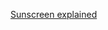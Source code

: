 ---
layout: post
wordpress_id: 1182
wordpress_url: http://noesbueno.com/archives/1182
date: '2011-07-13 16:01:09 -0500'
date_gmt: '2011-07-13 21:01:09 -0500'
body: |
  <p><a href="http://kottke.org/11/07/sunscreen-explained">Sunscreen explained</a></p>
---